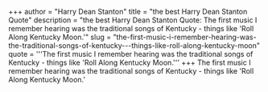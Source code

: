 +++
author = "Harry Dean Stanton"
title = "the best Harry Dean Stanton Quote"
description = "the best Harry Dean Stanton Quote: The first music I remember hearing was the traditional songs of Kentucky - things like 'Roll Along Kentucky Moon.'"
slug = "the-first-music-i-remember-hearing-was-the-traditional-songs-of-kentucky---things-like-roll-along-kentucky-moon"
quote = '''The first music I remember hearing was the traditional songs of Kentucky - things like 'Roll Along Kentucky Moon.'''
+++
The first music I remember hearing was the traditional songs of Kentucky - things like 'Roll Along Kentucky Moon.'
